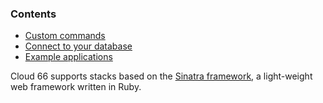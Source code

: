 <!-- post: -->


### Contents

*   [Custom commands](#custom)
*   [Connect to your database](#connect)
*   [Example applications](#example)

Cloud 66 supports stacks based on the [Sinatra framework](http://www.sinatrarb.com/), a light-weight web framework written in Ruby.

